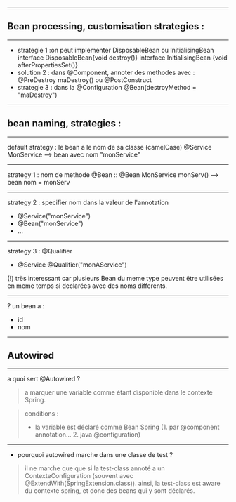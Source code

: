 
***********************
## Bean processing, customisation strategies :
***
- strategie 1 :on peut implementer DisposableBean ou InitialisingBean
        interface DisposableBean{void destroy()} 
        interface InitialisingBean {void afterPropertiesSet()}
- solution 2 : dans @Component, annoter des methodes avec :
        @PreDestroy maDestroy()
         ou @PostConstruct  
- strategie 3 : dans la @Configuration 
        @Bean(destroyMethod = "maDestroy")
***********************
## bean naming, strategies :
***
default strategy : le bean a le nom de sa classe (camelCase)
@Service MonService --> bean avec nom "monService"

***
strategy 1 : nom de methode @Bean
:: @Bean MonService monServ() --> bean nom = monServ
***
strategy 2 : specifier nom dans la valeur de l'annotation
- @Service("monService")
- @Bean("monService")
- ...
***
strategy 3 : @Qualifier
- @Service @Qualifier("monAService")

(!) très interessant car plusieurs Bean du meme type peuvent être utilisées en meme temps
si declarées avec des noms differents.
***
? un bean a :
- id
- nom



************************************
## Autowired
***

a quoi sert @Autowired ?

> a marquer une variable comme étant disponible dans le contexte Spring.

> conditions :
> - la variable est déclaré comme Bean Spring (1. par @component annotation... 2. java @configuration)
*************************************
- pourquoi autowired marche dans une classe de test ?

> il ne marche que que si la test-class annoté a un ContexteConfiguration
(souvent avec @ExtendWith(SpringExtension.class)).
> ainsi, la test-class est aware du contexte spring, et donc des beans qui y sont déclarés.
